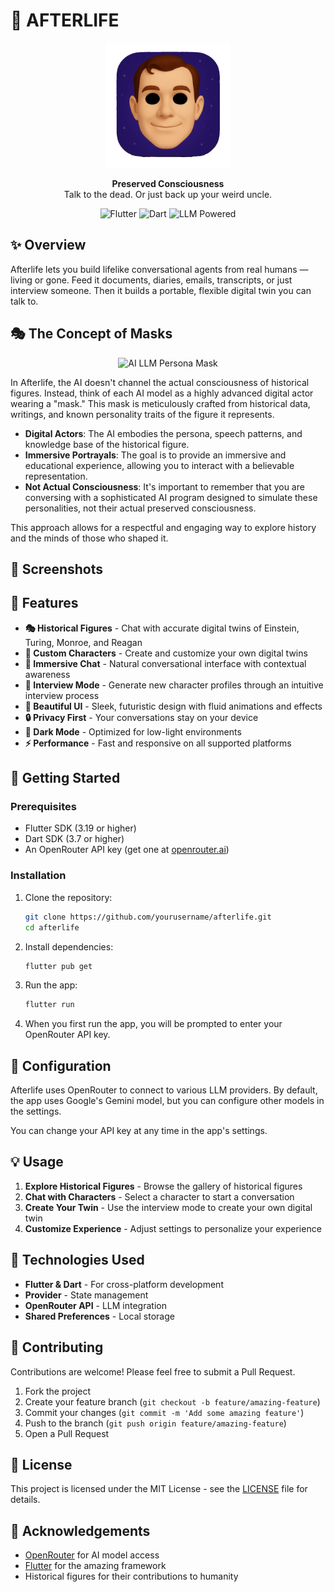 # 🔮 AFTERLIFE

<p align="center">
  <img src="assets/images/afterlife_icon.png" alt="Afterlife Logo" width="200"/>
</p>

<p align="center">
  <b>Preserved Consciousness</b><br>
  Talk to the dead. Or just back up your weird uncle.
</p>

<p align="center">
  <img src="https://img.shields.io/badge/Flutter-3.19+-02569B?style=for-the-badge&logo=flutter&logoColor=white" alt="Flutter"/>
  <img src="https://img.shields.io/badge/Dart-3.7+-0175C2?style=for-the-badge&logo=dart&logoColor=white" alt="Dart"/>
  <img src="https://img.shields.io/badge/LLM-Powered-8A2BE2?style=for-the-badge" alt="LLM Powered"/>
</p>

## ✨ Overview

Afterlife lets you build lifelike conversational agents from real humans — living or gone. Feed it documents, diaries, emails, transcripts, or just interview someone. Then it builds a portable, flexible digital twin you can talk to. 

## 🎭 The Concept of Masks

<p align="center">
  <img src="mask.gif" alt="AI LLM Persona Mask" width="400"/>
</p>

In Afterlife, the AI doesn't channel the actual consciousness of historical figures. Instead, think of each AI model as a highly advanced digital actor wearing a "mask." This mask is meticulously crafted from historical data, writings, and known personality traits of the figure it represents.

- **Digital Actors**: The AI embodies the persona, speech patterns, and knowledge base of the historical figure.
- **Immersive Portrayals**: The goal is to provide an immersive and educational experience, allowing you to interact with a believable representation.
- **Not Actual Consciousness**: It's important to remember that you are conversing with a sophisticated AI program designed to simulate these personalities, not their actual preserved consciousness.

This approach allows for a respectful and engaging way to explore history and the minds of those who shaped it.

## 📱 Screenshots



## 🌟 Features

- **🎭 Historical Figures** - Chat with accurate digital twins of Einstein, Turing, Monroe, and Reagan
- **🧠 Custom Characters** - Create and customize your own digital twins
- **💬 Immersive Chat** - Natural conversational interface with contextual awareness
- **🔮 Interview Mode** - Generate new character profiles through an intuitive interview process
- **🎨 Beautiful UI** - Sleek, futuristic design with fluid animations and effects
- **🔒 Privacy First** - Your conversations stay on your device
- **🌙 Dark Mode** - Optimized for low-light environments
- **⚡ Performance** - Fast and responsive on all supported platforms

## 🚀 Getting Started

### Prerequisites

- Flutter SDK (3.19 or higher)
- Dart SDK (3.7 or higher)
- An OpenRouter API key (get one at [openrouter.ai](https://openrouter.ai))

### Installation

1. Clone the repository:
   ```bash
   git clone https://github.com/yourusername/afterlife.git
   cd afterlife
   ```

2. Install dependencies:
   ```bash
   flutter pub get
   ```

3. Run the app:
   ```bash
   flutter run
   ```
4. When you first run the app, you will be prompted to enter your OpenRouter API key.

## 🔧 Configuration

Afterlife uses OpenRouter to connect to various LLM providers. By default, the app uses Google's Gemini model, but you can configure other models in the settings.

You can change your API key at any time in the app's settings.

## 💡 Usage

1. **Explore Historical Figures** - Browse the gallery of historical figures
2. **Chat with Characters** - Select a character to start a conversation
3. **Create Your Twin** - Use the interview mode to create your own digital twin
4. **Customize Experience** - Adjust settings to personalize your experience

## 🧪 Technologies Used

- **Flutter & Dart** - For cross-platform development
- **Provider** - State management
- **OpenRouter API** - LLM integration
- **Shared Preferences** - Local storage

## 🤝 Contributing

Contributions are welcome! Please feel free to submit a Pull Request.

1. Fork the project
2. Create your feature branch (`git checkout -b feature/amazing-feature`)
3. Commit your changes (`git commit -m 'Add some amazing feature'`)
4. Push to the branch (`git push origin feature/amazing-feature`)
5. Open a Pull Request

## 📄 License

This project is licensed under the MIT License - see the [LICENSE](LICENSE) file for details.

## 🙏 Acknowledgements

- [OpenRouter](https://openrouter.ai) for AI model access
- [Flutter](https://flutter.dev) for the amazing framework
- Historical figures for their contributions to humanity 
